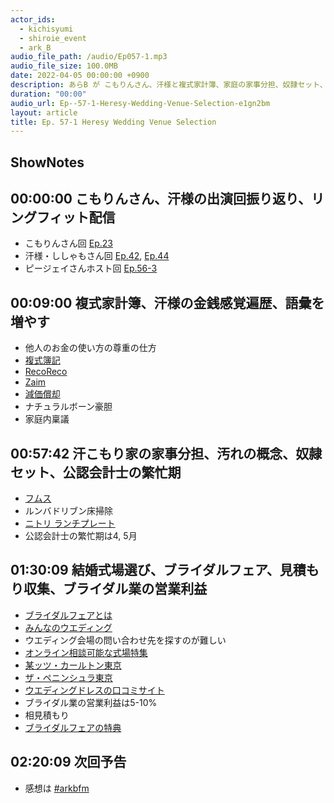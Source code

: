 ```yaml
---
actor_ids:
  - kichisyumi
  - shiroie_event
  - ark_B
audio_file_path: /audio/Ep057-1.mp3
audio_file_size: 100.0MB
date: 2022-04-05 00:00:00 +0900
description: あらB が こもりんさん、汗様と複式家計簿、家庭の家事分担、奴隷セット、結婚式場選びなどについて話しました。
duration: "00:00"
audio_url: Ep--57-1-Heresy-Wedding-Venue-Selection-e1gn2bm
layout: article
title: Ep. 57-1 Heresy Wedding Venue Selection
---
```

## ShowNotes

## 00:00:00 こもりんさん、汗様の出演回振り返り、リングフィット配信

* こもりんさん回 [Ep.23](https://anchor.fm/arkbfm/episodes/Ep--23-Self-Branding-JK-e14urc5/a-a672lgu)
* 汗様・ししゃもさん回 [Ep.42](https://anchor.fm/arkbfm/episodes/Ep--42-Sweat-Bar-Episode-0-e1btifk), [Ep.44](https://anchor.fm/arkbfm/episodes/Ep--44-Cold-people-should-do-podcasts-e1bv646)
* ピージェイさんホスト回 [Ep.56-3](https://anchor.fm/arkbfm/episodes/Ep--56-3-Does-the-6-month-old-Japanese-eat-rice-with-chopsticks-e1ghuh0/a-a7m63pp)

## 00:09:00 複式家計簿、汗様の金銭感覚遍歴、語彙を増やす

* 他人のお金の使い方の尊重の仕方
* [複式簿記](https://ja.wikipedia.org/wiki/%E8%A4%87%E5%BC%8F%E7%B0%BF%E8%A8%98)
* [RecoReco](https://www.brainpad.co.jp/recereco/)
* [Zaim](https://zaim.net/)
* [減価償却](https://ja.wikipedia.org/wiki/%E6%B8%9B%E4%BE%A1%E5%84%9F%E5%8D%B4)
* ナチュラルボーン豪胆
* 家庭内稟議

## 00:57:42 汗こもり家の家事分担、汚れの概念、奴隷セット、公認会計士の繁忙期

* [フムス](https://www.hotpepper.jp/mesitsu/entry/maiko-kudou/2021-00520)
* ルンバドリブン床掃除
* [ニトリ ランチプレート](https://www.nitori-net.jp/ec/product/8969793s/?s=09)
* 公認会計士の繁忙期は4, 5月

## 01:30:09 結婚式場選び、ブライダルフェア、見積もり収集、ブライダル業の営業利益

* [ブライダルフェアとは](https://hana-yume.net/howto/bridalfair-about/)
* [みんなのウエディング](https://www.mwed.jp/)
* ウエディング会場の問い合わせ先を探すのが難しい
* [オンライン相談可能な式場特集](https://zexy.net/s/contents/pr/tklp_online/)
* [某ッツ・カールトン東京](https://www.ritzcarlton.com/jp/hotels/japan/tokyo/weddings)
* [ザ・ペニンシュラ東京](https://www.peninsula.com/ja/tokyo/events/hotel-wedding-venues)
* [ウエディングドレスの口コミサイト](https://dress.weddingpark.net/)
* ブライダル業の営業利益は5-10%
* 相見積もり
* [ブライダルフェアの特典](https://zexy.net/wedding/bridalfair/benefits/)

## 02:20:09 次回予告

* 感想は [#arkbfm](https://twitter.com/search?q=%23arkbfm&src=typed_query)